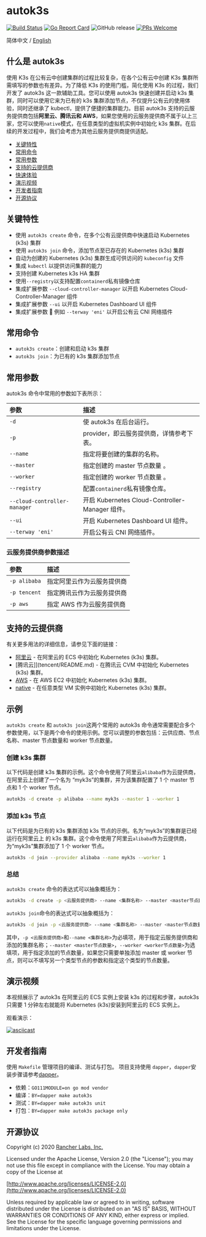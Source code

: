 # autok3s

[![Build Status](http://drone-pandaria.cnrancher.com/api/badges/cnrancher/autok3s/status.svg)](http://drone-pandaria.cnrancher.com/cnrancher/autok3s)
[![Go Report Card](https://goreportcard.com/badge/github.com/cnrancher/autok3s)](https://goreportcard.com/report/github.com/cnrancher/autok3s)
![GitHub release](https://img.shields.io/github/v/release/cnrancher/autok3s.svg?color=blue)
[![PRs Welcome](https://img.shields.io/badge/PRs-welcome-brightgreen.svg?color=blue)](http://github.com/cnrancher/autok3s/pulls)

简体中文 / [English](../../../README.md)

## 什么是 autok3s

使用 K3s 在公有云中创建集群的过程比较复杂，在各个公有云中创建 K3s 集群所需填写的参数也有差异。为了降低 K3s 的使用门槛，简化使用 K3s 的过程，我们开发了 autok3s 这一款辅助工具。您可以使用 autok3s 快速创建并启动 k3s 集群，同时可以使用它来为已有的 k3s 集群添加节点，不仅提升公有云的使用体验，同时还继承了 kubectl，提供了便捷的集群能力。目前 autok3s 支持的云服务提供商包括**阿里云、腾讯云和 AWS**，如果您使用的云服务提供商不属于以上三家，您可以使用`native`模式，在任意类型的虚拟机实例中初始化 k3s 集群。在后续的开发过程中，我们会考虑为其他云服务提供商提供适配。

<!-- toc -->

- [关键特性](#关键特性)
- [常用命令](#常用命令)
- [常用参数](#常用参数)
- [支持的云提供商](#支持的云提供商)
- [快速体验](#快速体验)
- [演示视频](#演示视频)
- [开发者指南](#开发者指南)
- [开源协议](#开源协议)

<!-- /toc -->

## 关键特性

- 使用 `autok3s create` 命令，在多个公有云提供商中快速启动 Kubernetes (k3s) 集群
- 使用 `autok3s join` 命令，添加节点至已存在的 Kubernetes (k3s) 集群
- 自动为创建的 Kubernetes (k3s) 集群生成可供访问的 `kubeconfig` 文件
- 集成 `kubectl` 以提供访问集群的能力
- 支持创建 Kubernetes k3s HA 集群
- 使用`--registry`以支持配置`containerd`私有镜像仓库
- 集成扩展参数 `--cloud-controller-manager` 以开启 Kubernetes Cloud-Controller-Manager 组件
- 集成扩展参数 `--ui` 以开启 Kubernetes Dashboard UI 组件
- 集成扩展参数  例如 `--terway 'eni'` 以开启公有云 CNI 网络插件

## 常用命令

- `autok3s create`：创建和启动 k3s 集群
- `autok3s join`：为已有的 k3s 集群添加节点

## 常用参数

autok3s 命令中常用的参数如下表所示：

| 参数                         | 描述                                            |
| :--------------------------- | :---------------------------------------------- |
| `-d`                         | 使 autok3s 在后台运行。                         |
| `-p`                         | provider，即云服务提供商，详情参考下表。        |
| `--name`                     | 指定将要创建的集群的名称。                      |
| `--master`                   | 指定创建的 master 节点数量 。                   |
| `--worker`                   | 指定创建的 worker 节点数量 。                   |
| `--registry`                 | 配置`containerd`私有镜像仓库。                  |
| `--cloud-controller-manager` | 开启 Kubernetes Cloud-Controller-Manager 组件。 |
| `--ui`                       | 开启 Kubernetes Dashboard UI 组件。             |
| `--terway 'eni'`             | 开启公有云 CNI 网络插件。                       |

### 云服务提供商参数描述

| 参数         | 描述                       |
| :----------- | :------------------------- |
| `-p alibaba` | 指定阿里云作为云服务提供商 |
| `-p tencent` | 指定腾讯云作为云服务提供商 |
| `-p aws`     | 指定 AWS 作为云服务提供商  |

## 支持的云提供商

有关更多用法的详细信息，请参见下面的链接：

- [阿里云](alibaba/README.md) - 在阿里云的 ECS 中初始化 Kubernetes (k3s) 集群。
- [腾讯云]](tencent/README.md) - 在腾讯云 CVM 中初始化 Kubernetes (k3s) 集群。
- [AWS](aws/README.md) - 在 AWS EC2 中初始化 Kubernetes (k3s) 集群。
- [native](native/README.md) - 在任意类型 VM 实例中初始化 Kubernetes (k3s) 集群。

## 示例

`autok3s create` 和 `autok3s join`这两个常用的 autok3s 命令通常需要配合多个参数使用，以下是两个命令的使用示例。您可以调整的参数包括：云供应商、节点名称、master 节点数量和 worker 节点数量。

### 创建 k3s 集群

以下代码是创建 k3s 集群的示例。这个命令使用了阿里云`alibaba`作为云提供商，在阿里云上创建了一个名为 “myk3s”的集群，并为该集群配置了 1 个 master 节点和 1 个 worker 节点。

```bash
autok3s -d create -p alibaba --name myk3s --master 1 --worker 1
```

### 添加 k3s 节点

以下代码是为已有的 k3s 集群添加 k3s 节点的示例。名为“myk3s”的集群是已经运行在阿里云上 的 k3s 集群。这个命令使用了阿里云`alibaba`作为云提供商，为“myk3s”集群添加了 1 个 worker 节点。

```bash
autok3s -d join --provider alibaba --name myk3s --worker 1
```

### 总结

`autok3s create` 命令的表达式可以抽象概括为：

```bash
autok3s -d create -p <云服务提供商> --name <集群名称> --master <master节点数量> --worker <worker节点数量>
```

`autok3s join`命令的表达式可以抽象概括为：

```bash
autok3s -d join -p <云服务提供商> --name <集群名称> --master <master节点数量> --worker <worker节点数量>
```

其中，`-p <云服务提供商>`和`--name <集群名称>`为必填项，用于指定云服务提供商和添加的集群名称；`--master <master节点数量>`，`--worker <worker节点数量>`为选填项，用于指定添加的节点数量，如果您只需要单独添加 master 或 worker 节点，则可以不填写另一个类型节点的参数和指定这个类型的节点数量。

## 演示视频

本视频展示了 autok3s 在阿里云的 ECS 实例上安装 k3s 的过程和步骤，autok3s 只需要 1 分钟左右就能将 Kubernetes (k3s)安装到阿里云的 ECS 实例上。

观看演示：

[![asciicast](https://asciinema.org/a/EL5P2ILES8GAvdlhaxLMnY8Pg.svg)](https://asciinema.org/a/EL5P2ILES8GAvdlhaxLMnY8Pg)

## 开发者指南

使用 `Makefile` 管理项目的编译、测试与打包。
项目支持使用 `dapper`，`dapper`安装步骤请参考[dapper](https://github.com/rancher/dapper)。

- 依赖：`GO111MODULE=on go mod vendor`
- 编译：`BY=dapper make autok3s`
- 测试：`BY=dapper make autok3s unit`
- 打包：`BY=dapper make autok3s package only`

## 开源协议

Copyright (c) 2020 [Rancher Labs, Inc.](http://rancher.com)

Licensed under the Apache License, Version 2.0 (the "License");
you may not use this file except in compliance with the License.
You may obtain a copy of the License at

[http://www.apache.org/licenses/LICENSE-2.0](http://www.apache.org/licenses/LICENSE-2.0)

Unless required by applicable law or agreed to in writing, software
distributed under the License is distributed on an "AS IS" BASIS,
WITHOUT WARRANTIES OR CONDITIONS OF ANY KIND, either express or implied.
See the License for the specific language governing permissions and
limitations under the License.
